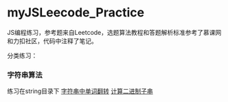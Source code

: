 # myJSLeecode_Practice
JS编程练习，参考题来自Leetcode，选题算法教程和答题解析标准参考了慕课网和力扣社区，代码中注释了笔记。

分类练习：
### 字符串算法
练习在string目录下
[字符串中单词翻转](https://leetcode-cn.com/problems/reverse-words-in-a-string-iii/)
[计算二进制子串](https://leetcode-cn.com/problems/count-binary-substrings/)